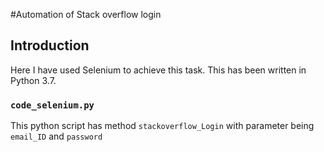#Automation of Stack overflow login

## Introduction
Here I have used Selenium to achieve this task. This has been written in Python 3.7. 

### `code_selenium.py` 

This python script has method `stackoverflow_Login` with parameter being `email_ID` and `password`
